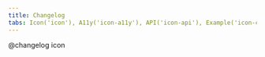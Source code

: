 ```yaml
---
title: Changelog
tabs: Icon('icon'), A11y('icon-a11y'), API('icon-api'), Example('icon-code'), Changelog('icon-changelog')
---
```


@changelog icon
